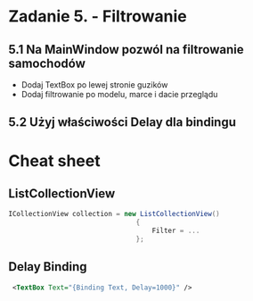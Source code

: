 # Zadanie 5. - Filtrowanie

## 5.1 Na MainWindow pozwól na filtrowanie samochodów

- Dodaj TextBox po lewej stronie guzików
- Dodaj filtrowanie po modelu, marce i dacie przeglądu

## 5.2 Użyj właściwości Delay dla bindingu

# Cheat sheet

## ListCollectionView

```csharp
ICollectionView collection = new ListCollectionView()
                                {
                                    Filter = ...
                                };
```

## Delay Binding

```xml
 <TextBox Text="{Binding Text, Delay=1000}" />
```
